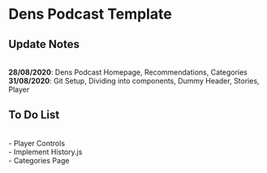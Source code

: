 # Dens Podcast Template

## Update Notes
<br>**28/08/2020**: Dens Podcast Homepage, Recommendations, Categories
<br>**31/08/2020**: Git Setup, Dividing into components, Dummy Header, Stories, Player

## To Do List
<br>- Player Controls
<br>- Implement History.js
<br>- Categories Page
